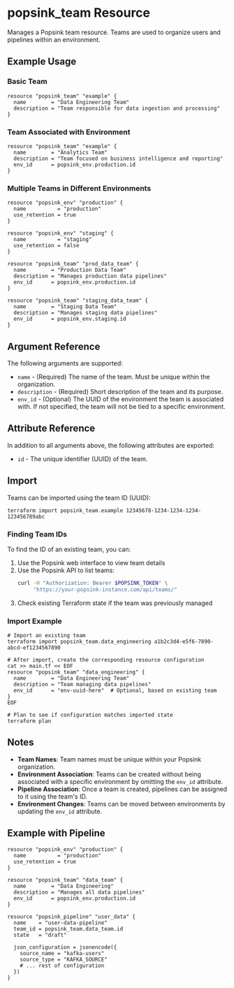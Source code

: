 # popsink_team Resource

Manages a Popsink team resource. Teams are used to organize users and pipelines within an environment.

## Example Usage

### Basic Team

```hcl
resource "popsink_team" "example" {
  name        = "Data Engineering Team"
  description = "Team responsible for data ingestion and processing"
}
```

### Team Associated with Environment

```hcl
resource "popsink_team" "example" {
  name        = "Analytics Team"
  description = "Team focused on business intelligence and reporting"
  env_id      = popsink_env.production.id
}
```

### Multiple Teams in Different Environments

```hcl
resource "popsink_env" "production" {
  name          = "production"
  use_retention = true
}

resource "popsink_env" "staging" {
  name          = "staging"
  use_retention = false
}

resource "popsink_team" "prod_data_team" {
  name        = "Production Data Team"
  description = "Manages production data pipelines"
  env_id      = popsink_env.production.id
}

resource "popsink_team" "staging_data_team" {
  name        = "Staging Data Team"
  description = "Manages staging data pipelines"
  env_id      = popsink_env.staging.id
}
```

## Argument Reference

The following arguments are supported:

* `name` - (Required) The name of the team. Must be unique within the organization.
* `description` - (Required) Short description of the team and its purpose.
* `env_id` - (Optional) The UUID of the environment the team is associated with. If not specified, the team will not be tied to a specific environment.

## Attribute Reference

In addition to all arguments above, the following attributes are exported:

* `id` - The unique identifier (UUID) of the team.

## Import

Teams can be imported using the team ID (UUID):

```shell
terraform import popsink_team.example 12345678-1234-1234-1234-123456789abc
```

### Finding Team IDs

To find the ID of an existing team, you can:

1. Use the Popsink web interface to view team details
2. Use the Popsink API to list teams:
   ```bash
   curl -H "Authorization: Bearer $POPSINK_TOKEN" \
        "https://your-popsink-instance.com/api/teams/"
   ```
3. Check existing Terraform state if the team was previously managed

### Import Example

```shell
# Import an existing team
terraform import popsink_team.data_engineering a1b2c3d4-e5f6-7890-abcd-ef1234567890

# After import, create the corresponding resource configuration
cat >> main.tf << EOF
resource "popsink_team" "data_engineering" {
  name        = "Data Engineering Team"
  description = "Team managing data pipelines"
  env_id      = "env-uuid-here"  # Optional, based on existing team
}
EOF

# Plan to see if configuration matches imported state
terraform plan
```

## Notes

- **Team Names**: Team names must be unique within your Popsink organization.
- **Environment Association**: Teams can be created without being associated with a specific environment by omitting the `env_id` attribute.
- **Pipeline Association**: Once a team is created, pipelines can be assigned to it using the team's ID.
- **Environment Changes**: Teams can be moved between environments by updating the `env_id` attribute.

## Example with Pipeline

```hcl
resource "popsink_env" "production" {
  name          = "production"
  use_retention = true
}

resource "popsink_team" "data_team" {
  name        = "Data Engineering"
  description = "Manages all data pipelines"
  env_id      = popsink_env.production.id
}

resource "popsink_pipeline" "user_data" {
  name    = "user-data-pipeline"
  team_id = popsink_team.data_team.id
  state   = "draft"
  
  json_configuration = jsonencode({
    source_name = "kafka-users"
    source_type = "KAFKA_SOURCE"
    # ... rest of configuration
  })
}
```
